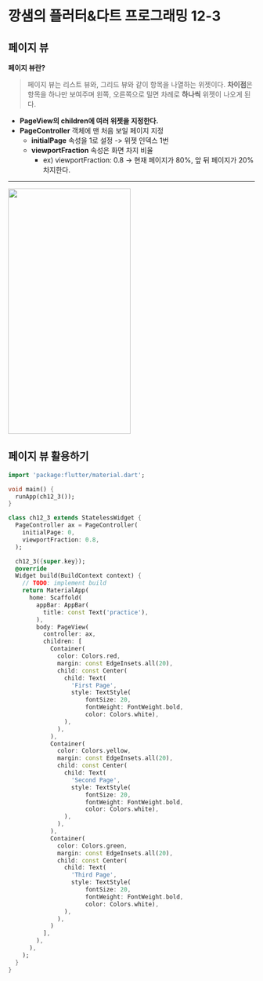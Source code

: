 # 깡샘의 플러터&다트 프로그래밍 12-3

## 페이지 뷰

**페이지 뷰란?**
> 페이지 뷰는 리스트 뷰와, 그리드 뷰와 같이 항목을 나열하는 위젯이다. **차이점**은 항목을 하나만 보여주며 왼쪽, 오른쪽으로 밀면 차례로 **하나씩** 위젯이 나오게 된다.

- **PageView의 children에 여러 위젯을 지정한다.**
- **PageController** 객체에 맨 처음 보일 페이지 지정
    - **initialPage** 속성을 1로 설정 -> 위젯 인덱스 1번
    - **viewportFraction** 속성은 화면 차지 비율
        - ex) viewportFraction: 0.8 -> 현재 페이지가 80%, 앞 뒤 페이지가 20% 차지한다.

---

<img src ="https://github.com/tjddus5767/Picture/assets/123969184/67ef3a2c-2ffd-4d65-9233-1d3e82de02c0" width = "250" height = "500" />

## 페이지 뷰 활용하기
```dart
import 'package:flutter/material.dart';

void main() {
  runApp(ch12_3());
}

class ch12_3 extends StatelessWidget {
  PageController ax = PageController(
    initialPage: 0,
    viewportFraction: 0.8,
  );

  ch12_3({super.key});
  @override
  Widget build(BuildContext context) {
    // TODO: implement build
    return MaterialApp(
      home: Scaffold(
        appBar: AppBar(
          title: const Text('practice'),
        ),
        body: PageView(
          controller: ax,
          children: [
            Container(
              color: Colors.red,
              margin: const EdgeInsets.all(20),
              child: const Center(
                child: Text(
                  'First Page',
                  style: TextStyle(
                      fontSize: 20,
                      fontWeight: FontWeight.bold,
                      color: Colors.white),
                ),
              ),
            ),
            Container(
              color: Colors.yellow,
              margin: const EdgeInsets.all(20),
              child: const Center(
                child: Text(
                  'Second Page',
                  style: TextStyle(
                      fontSize: 20,
                      fontWeight: FontWeight.bold,
                      color: Colors.white),
                ),
              ),
            ),
            Container(
              color: Colors.green,
              margin: const EdgeInsets.all(20),
              child: const Center(
                child: Text(
                  'Third Page',
                  style: TextStyle(
                      fontSize: 20,
                      fontWeight: FontWeight.bold,
                      color: Colors.white),
                ),
              ),
            )
          ],
        ),
      ),
    );
  }
}

```

